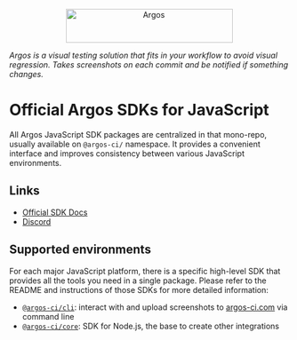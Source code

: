 <p align="center">
  <a href="https://argos-ci.com/?utm_source=github&utm_medium=logo" target="_blank">
    <img src="https://raw.githubusercontent.com/argos-ci/argos/main/resources/logos/logo-github-readme.png" alt="Argos" width="300" height="61">
  </a>
</p>

_Argos is a visual testing solution that fits in your workflow to avoid visual regression. Takes screenshots on each commit and be notified if something changes._

# Official Argos SDKs for JavaScript

All Argos JavaScript SDK packages are centralized in that mono-repo, usually available on `@argos-ci/` namespace. It provides a convenient interface and improves consistency between various JavaScript environments.

## Links

- [Official SDK Docs](https://docs.argos-ci.com/)
- [Discord](https://discord.gg/WjzGrQGS4A)

## Supported environments

For each major JavaScript platform, there is a specific high-level SDK that provides all the tools you need in a single package. Please refer to the README and instructions of those SDKs for more detailed information:

- [`@argos-ci/cli`](https://github.com/argos-ci/argos-javascript/tree/main/packages/cli): interact with and upload screenshots to [argos-ci.com](https://argos-ci.com) via command line
- [`@argos-ci/core`](https://github.com/argos-ci/argos-javascript/tree/main/packages/core): SDK for Node.js, the base to create other integrations
